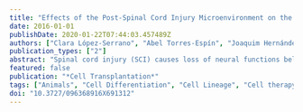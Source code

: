 ```yaml
---
title: "Effects of the Post-Spinal Cord Injury Microenvironment on the Differentiation Capacity of Human Neural Stem Cells Derived from Induced Pluripotent Stem Cells"
date: 2016-01-01
publishDate: 2020-01-22T07:44:03.457489Z
authors: ["Clara López-Serrano", "Abel Torres-Espín", "Joaquim Hernández", "Ana B. Alvarez-Palomo", "Jordi Requena", "Xavier Gasull", "Michael J. Edel", "Xavier Navarro"]
publication_types: ["2"]
abstract: "Spinal cord injury (SCI) causes loss of neural functions below the level of the lesion due to interruption of spinal pathways and secondary neurodegenerative processes. The transplant of neural stem cells (NSCs) is a promising approach for the repair of SCI. Reprogramming of adult somatic cells into induced pluripotent stem cells (iPSCs) is expected to provide an autologous source of iPSC-derived NSCs, avoiding the immune response as well as ethical issues. However, there is still limited information on the behavior and differentiation pattern of transplanted iPSC-derived NSCs within the damaged spinal cord. We transplanted iPSC-derived NSCs, obtained from adult human somatic cells, into rats at 0 or 7 days after SCI, and evaluated motor-evoked potentials and locomotion of the animals. We histologically analyzed engraftment, proliferation, and differentiation of the iPSC-derived NSCs and the spared tissue in the spinal cords at 7, 21, and 63 days posttransplant. Both transplanted groups showed a late decline in functional recovery compared to vehicle-injected groups. Histological analysis showed proliferation of transplanted cells within the tissue and that cells formed a mass. At the final time point, most grafted cells differentiated to neural and astroglial lineages, but not into oligodendrocytes, while some grafted cells remained undifferentiated and proliferative. The proinflammatory tissue microenviroment of the injured spinal cord induced proliferation of the grafted cells and, therefore, there are possible risks associated with iPSC-derived NSC transplantation. New approaches are needed to promote and guide cell differentiation, as well as reduce their tumorigenicity once the cells are transplanted at the lesion site."
featured: false
publication: "*Cell Transplantation*"
tags: ["Animals", "Cell Differentiation", "Cell Lineage", "Cell therapy", "Cells", "Cultured", "Cellular Microenvironment", "Differentiation", "Evoked Potentials", "Female", "Glial Fibrillary Acidic Protein", "Humans", "Induced Pluripotent Stem Cells", "Induced pluripotent stem cells (iPSCs)", "Locomotion", "Nestin", "Neural Stem Cells", "Neural stem cells (NSCs)", "Neurogenesis", "Rats", "Rats", "Sprague-Dawley", "Recovery of Function", "Spinal Cord", "Spinal Cord Injuries", "Spinal cord injury (SCI)", "Transplantation", "Heterologous"]
doi: "10.3727/096368916X691312"
---
```


